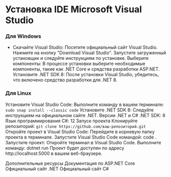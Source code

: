 # Установка IDE Microsoft Visual Studio
### Для Windows
   - Скачайте Visual Studio:
   Посетите официальный сайт Visual Studio.
   Нажмите на кнопку "Download Visual Studio".
   Запустите загруженный установщик и следуйте инструкциям по установке.
   Выберите компоненты:
   В процессе установки выберите необходимые компоненты, такие как .NET Core и средства разработки ASP.NET.
   Установите .NET SDK 8:
   После установки Visual Studio, убедитесь, что включено средство разработки для .NET 8.
### Для Linux
   Установите Visual Studio Code:
   Выполните команду в вашем терминале:
   ```sudo snap install --classic code```
   Установите .NET SDK 8:
   Следуйте инструкциям на официальном сайте .NET.
   Версии .NET и C#
   .NET SDK: 8
   Язык программирования C#: 12
   Запуск проекта
   Клонируйте репозиторий:
```git clone https://github.com/ваш-репозиторий.git```
   Откройте проект в Visual Studio Code:
   Перейдите в корневую папку проекта в терминале.
   Запустите Visual Studio Code командой:
   code .
   Запустите проект:
   Откройте терминал в Visual Studio Code.
   Выполните команду:
   dotnet run
   Проект будет доступен по адресу http://localhost:5000 в вашем веб-браузере.

Дополнительные ресурсы
Документация по ASP.NET Core
Официальный сайт .NET
Официальный сайт C#
